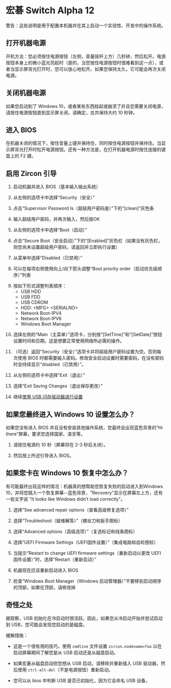 <!--
# Acer Switch Alpha 12
 -->
# 宏碁 Switch Alpha 12

<!--
WARNING:  These are directions to configure the machine and boot an experimental, in-development OS on it.
 -->
警告：这些说明是用于配置本机器并在其上启动一个实验性、开发中的操作系统。

<!--
## Powering the Machine On
 -->
## 打开机器电源
<!--
To power on you must hold the power button (lefthand side, above the Volume rocker) for several seconds, then let go.  You can safely let go when the tiny blue light on the power button itself turns on (yes, this is really hard to see when you’re holding the power button), or when the display backlight turns on.  If you hold too long it may end up power right back off again.
 -->
开机方法：您必须按住电源按钮（左侧，音量摇杆上方）几秒钟，然后松开。电源按钮本身上的微小蓝光亮起时（是的，当您按住电源按钮时很难看到这一点），或者当显示屏背光打开时，您可以放心地松开。如果您保持太久，它可能会再次关闭电源。

<!--
## Powering the Machine Off
 -->
## 关闭机器电源
<!--
If you boot into Windows 10 or something hangs or crashes and you need to power things off, Press and Hold the power button until the display shuts off.  To be sure, hold for about 10 seconds total.
 -->
如果您启动到了 Windows 10，或者某些东西挂起或崩溃了并且您需要关闭电源，请按住电源按钮直到显示屏关闭。请确定，总共保持大约 10 秒钟。

<!--
## Entering the BIOS
 -->
## 进入 BIOS
<!--
With the machine off, Press and hold Volume Up, then continue to hold while pressing and holding the Power button.  Let go of the Power button when the display backlight turns on.  Alternatively, hold F2 on an attached keyboard while powering the machine on.
 -->
在机器关闭的情况下，按住音量上键并保持住，同时按住电源按钮并保持住。当显示屏背光打开时松开电源按钮。还有一种方法是，在打开机器电源时按住连接的键盘上的 F2 键。

<!--
## Enabling Zircon Boot
 -->
## 启用 Zircon 引导
 <!--
1. Boot the machine and enter the BIOS
 -->
1. 启动机器并进入 BIOS（基本输入输出系统）
<!--
2. Select “Security” from the tabs at the left
 -->
2. 从左侧的选项卡中选择“Security（安全）”
<!--
3. Tap the “[clean]” gray bar under “Supervisor Password Is”
 -->
3. 点击“Supervisor Password Is（超级用户密码是）”下的“[clean]”灰色条
<!--
4. Enter a supervisor password, enter it again, press OK
 -->
4. 输入超级用户密码，并再次输入，然后按OK
<!--
5. Select “Boot” from the tabs at the left
 -->
5. 从左侧的选项卡中选择“Boot（启动）”
<!--
6. Tap the “[Enabled]” gray bar under “Secure Boot”
    (if there’s no gray bar, you have not set a supervisor password, go back and do that now)
 -->
6. 点击“Secure Boot（安全启动）”下的“[Enabled]”灰色栏（如果没有灰色栏，则您尚未设置超级用户密码，请返回并立即执行设置）
<!--
7. Select “Disabled” from the menu
 -->
7. 从菜单中选择“Disabled（已禁用）”
<!--
8. The “Boot priority order” list may be adjusted using the up/down arrows to the right of each item
 -->
8. 可以在每项右侧使用向上/向下箭头调整“Boot priority order（启动优先级顺序）”列表
<!--
9. Order the list like so:
 -->
9. 按如下形式调整列表顺序：
   - USB HDD
   - USB FDD
   - USB CDROM
   - HDD: \<MFG\> \<SERIALNO\>
   - Network Boot-IPV4
   - Network Boot-IPV6
   - Windows Boot Manager
<!--
10. Select the “Main” tab on the left and set the time and date by pressing “[SetTime]” and “[SetDate]” buttons respectfully. This is necessary for proper network operation.
 -->
10. 选择左侧的“Main（主菜单）”选项卡，分别按“[SetTime]”和“[SetDate]”按钮设置时间​​和日期。这是想要正常使用网络所必需的操作。
<!--
11. (Optional)  Go back to the “Security” tab and set the supervisor password back to nothing.
Otherwise you’ll need to enter the password every time you use the BIOS.
A password is required to modify the secure boot setting, but “disabled” will persist without one.
 -->
11. （可选）返回“Security（安全）”选项卡并将超级用户密码设置为空。否则每次使用 BIOS 时都需要输入密码。修改安全启动设置时需要密码，在没有密码时会持续显示“disabled（已禁用）”。
<!--
12. Select “Exit” from the tabs at the left
 -->
12. 从左侧的选项卡中选择“Exit（退出）”
<!--
13. Select “Exit Saving Changes”
 -->
13. 选择“Exit Saving Changes（退出保存更改）”
<!--
14. Continue to [Setup with USB flash drive](usb_setup.md)
 -->
14. 继续[使用 USB 闪存驱动器进行设置](usb_setup.md)

<!--
## What if you end up in the Windows 10 Setup?
 -->
## 如果您最终进入 Windows 10 设置怎么办？
<!--
If you don’t enter the BIOS and haven’t installed another OS, You’ll end up on a blue background “Hi there” screen asking you to select country, language, etc.
 -->
如果您没有进入 BIOS 并且没有安装其他操作系统，您最终会出现蓝色背景的“Hi there”屏幕，要求您选择国家、语言等。

<!--
1. Press Power and Hold it for about 10 seconds (the screen will turn off after 2-3 seconds).
 -->
1. 请按住电源约 10 秒（屏幕将在 2-3 秒后关闭）。
<!--
2. Boot into the BIOS as described above.
 -->
2. 然后按上所述引导进入 BIOS。

<!--
## What if you get stuck in Windows 10 Recovery?
 -->
## 如果您卡在 Windows 10 恢复中怎么办？
<!--
It’s possible to end up in a situation where the machine *really* wants to help you recover your failed boots into Windows 10 and dumps you into a recovery screen -- blue background, “Recovery” in the upper left, and some text saying “It looks like Windows didn’t load correctly”.
 -->
有可能最终出现这样的情况：机器真的想帮助您恢复失败的启动进入到Windows 10，并将您跳入一个恢复屏幕--蓝色背景，"Recovery"显示在屏幕左上方，还有一些文字说 "It looks like Windows didn’t load correctly"。

<!--
1. Select “See advanced repair options”
 -->
1. 选择“See advanced repair options（查看高级修复选项）”
<!--
2. Select “Troubleshoot” (screwdriver and wrench icon)
 -->
2. 选择“Troubleshoot（疑难解答）”（螺丝刀和扳手图标）
<!--
3. Select “Advanced options” (checkmarks and lines icon)
 -->
3. 选择“Advanced options（高级选项）”（复选标记和线条图标）
<!--
4. Select “UEFI Firmware Settings” (integrated circuit and gear icon)
 -->
4. 选择“UEFI Firmware Settings（UEFI固件设置）”（集成电路和齿轮图标）
<!--
5. When prompted “Restart to change UEFI firmware settings”, select “Restart”
 -->
5. 当提示“Restart to change UEFI firmware settings（重新启动以更改 UEFI 固件设置）”时，选择“Restart（重新启动）”
<!--
6. The machine should now reboot into the BIOS
 -->
6. 机器现在应该重新启动进入 BIOS
<!--
7. Check that “Windows Boot Manager” didn’t get moved to the top of the boot order, fix it if it did
 -->
7. 检查“Windows Boot Manager（Windows 启动管理器）”不要移到启动顺序的顶部，如果在顶部，请修改掉

<!--
## Quirks
 -->
## 奇怪之处
<!--
It has been observed that USB initialization is racy on a cold boot.  So if you're starting from a cold boot and trying to boot to USB, you may find that you boot to disk instead.
 -->
据观察，USB 初始化在冷启动时很活跃。因此，如果您从冷启动开始并尝试启动到 USB，您可能会发现您启动的是磁盘。

<!--
Mitigations:
 -->
缓解措施：

<!--
- It's useful to use a `cmdline` file to set `zircon.nodename=foo` to know during the boot screen whether you're booting from USB or disk.
 -->
- 这是一个很有用的技巧，使用 `cmdline` 文件设置 `zircon.nodename=foo` 以在启动屏幕期间了解您是从 USB 启动还是从磁盘启动。
<!--
- If the Acer is booting from disk and you want to boot from USB, remove and reinsert the USB drive, then reboot with `ctrl-alt-del` (not the power button.)
 -->
- 如果宏碁从磁盘启动但您想从 USB 启动，请移除并重新插入 USB 驱动器，然后使用 `ctrl-alt-del`（不是电源按钮）重新启动。
<!--
- You can tell from the bios whether USB has been initialized because it will name the USB device.
 -->
- 您可以从 bios 中判断 USB 是否已初始化，因为它会命名 USB 设备。

